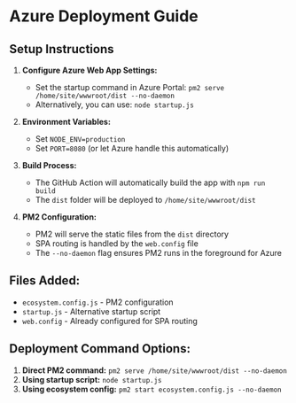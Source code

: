 # Azure Deployment Guide

## Setup Instructions

1. **Configure Azure Web App Settings:**
   - Set the startup command in Azure Portal: `pm2 serve /home/site/wwwroot/dist --no-daemon`
   - Alternatively, you can use: `node startup.js`

2. **Environment Variables:**
   - Set `NODE_ENV=production`
   - Set `PORT=8080` (or let Azure handle this automatically)

3. **Build Process:**
   - The GitHub Action will automatically build the app with `npm run build`
   - The `dist` folder will be deployed to `/home/site/wwwroot/dist`

4. **PM2 Configuration:**
   - PM2 will serve the static files from the `dist` directory
   - SPA routing is handled by the `web.config` file
   - The `--no-daemon` flag ensures PM2 runs in the foreground for Azure

## Files Added:
- `ecosystem.config.js` - PM2 configuration
- `startup.js` - Alternative startup script
- `web.config` - Already configured for SPA routing

## Deployment Command Options:
1. **Direct PM2 command:** `pm2 serve /home/site/wwwroot/dist --no-daemon`
2. **Using startup script:** `node startup.js`
3. **Using ecosystem config:** `pm2 start ecosystem.config.js --no-daemon`